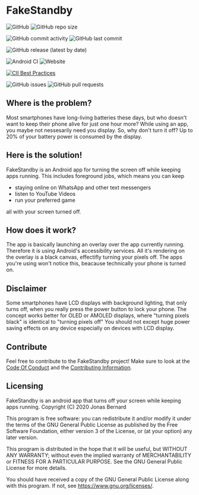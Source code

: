 # FakeStandby

![GitHub](https://img.shields.io/github/license/JonasBernard/FakeStandby?color=light-green)
![GitHub repo size](https://img.shields.io/github/repo-size/JonasBernard/FakeStandby?label=repository%20size)


![GitHub commit activity](https://img.shields.io/github/commit-activity/w/JonasBernard/FakeStandby)
![GitHub last commit](https://img.shields.io/github/last-commit/JonasBernard/FakeStandby)

![GitHub release (latest by date)](https://img.shields.io/github/v/release/JonasBernard/FakeStandby)

![Android CI](https://github.com/JonasBernard/FakeStandby/workflows/Android%20CI/badge.svg)
![Website](https://img.shields.io/website?down_color=red&down_message=offline&up_color=light-green&up_message=online&url=https%3A%2F%2Fjonasbernard.github.io%2FFakeStandby%2F)

[![CII Best Practices](https://bestpractices.coreinfrastructure.org/projects/4235/badge)](https://bestpractices.coreinfrastructure.org/projects/4235)

![GitHub issues](https://img.shields.io/github/issues-raw/JonasBernard/FakeStandby)
![GitHub pull requests](https://img.shields.io/github/issues-pr-raw/JonasBernard/FakeStandby)


## Where is the problem?

Most smartphones have long-living batteries these days, but who doesn't want to keep their phone alive for just one hour more?
While using an app, you maybe not nessesarily need you display. So, why don't turn it off? Up to 20% of your battery power
is consumed by the display.

## Here is the solution!

FakeStandby is an Android app for turning the screen off while keeping apps running. This includes foreground jobs, which means you can
keep

- staying online on WhatsApp and other text messengers
- listen to YouTube Videos
- run your preferred game

all with your screen turned off.

## How does it work?

The app is basically launching an overlay over the app currently running. Therefore it is using Android's accessibility services. All it's rendering
on the overlay is a black canvas, effectifly turning your pixels off. The apps you're using won't notice this, beacause technically your phone is turned on.

## Disclaimer

Some smartphones have LCD displays with background lighting, that only turns off, when you really press the power button to lock your phone.
The concept works better for OLED or AMOLED displays, where "turning pixels black" is identical to "turning pixels off"
You should not except huge power saving effects on any device especially on devices with LCD display.

## Contribute

Feel free to contribute to the FakeStandby project! Make sure to look at the [Code Of Conduct](CODE_OF_CONDUCT.md) and the [Contributing Information](CONTRIBUTING.md).

## Licensing

FakeStandby is an android app that turns off your screen while keeping apps running.
Copyright (C) 2020  Jonas Bernard

This program is free software: you can redistribute it and/or modify
it under the terms of the GNU General Public License as published by
the Free Software Foundation, either version 3 of the License, or
(at your option) any later version.

This program is distributed in the hope that it will be useful,
but WITHOUT ANY WARRANTY; without even the implied warranty of
MERCHANTABILITY or FITNESS FOR A PARTICULAR PURPOSE.  See the
GNU General Public License for more details.

You should have received a copy of the GNU General Public License
along with this program.  If not, see <https://www.gnu.org/licenses/>.
